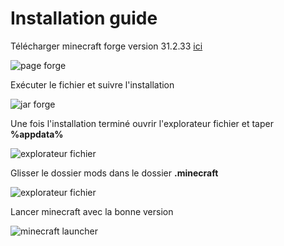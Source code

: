 # Installation guide

Télécharger minecraft forge version 31.2.33 [ici](http://files.minecraftforge.net)

![page forge](https://image.noelshack.com/fichiers/2020/32/4/1596720195-1.png)

Exécuter le fichier et suivre l'installation

![jar forge](https://image.noelshack.com/fichiers/2020/32/4/1596720433-2.png)

Une fois l'installation terminé ouvrir l'explorateur fichier et taper **%appdata%**

![explorateur fichier](https://image.noelshack.com/fichiers/2020/32/4/1596721361-3.png)

Glisser le dossier mods dans le dossier **.minecraft**

![explorateur fichier](https://image.noelshack.com/fichiers/2020/32/4/1596721558-4.png)

Lancer minecraft avec la bonne version

![minecraft launcher](https://image.noelshack.com/fichiers/2020/32/4/1596721659-5.png)
